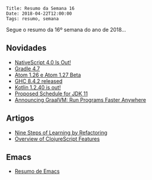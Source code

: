     Title: Resumo da Semana 16
    Date: 2018-04-22T12:00:00
    Tags: resumo, semana

Segue o resumo da 16º semana do ano de 2018...

<!-- more -->

## Novidades

* [NativeScript 4.0 Is Out!](https://www.nativescript.org/blog/nativescript-4.0-is-out "Post sobre NativeScript 4.0 Is Out!")
* [Gradle 4.7](https://docs.gradle.org/4.7/release-notes.html "Post sobre Gradle 4.7")
* [Atom 1.26 e Atom 1.27 Beta](https://blog.atom.io/2018/04/18/atom-1-26.html "Post sobre Atom 1.26 e Atom 1.27 Beta")
* [GHC 8.4.2 released](https://ghc.haskell.org/trac/ghc/blog/ghc-8.4.2-released "Post sobre GHC 8.4.2 released")
* [Kotlin 1.2.40 is out!](https://blog.jetbrains.com/kotlin/2018/04/kotlin-1-2-40-is-out "Post sobre Kotlin 1.2.40 is out!")
* [Proposed Schedule for JDK 11](https://www.infoq.com/news/2018/04/proposed-schedule-for-jdk-11 "Post sobre Proposed Schedule for JDK 11")
* [Announcing GraalVM: Run Programs Faster Anywhere](https://blogs.oracle.com/developers/announcing-graalvm "Post sobre Announcing GraalVM: Run Programs Faster Anywhere")

## Artigos

* [Nine Steps of Learning by Refactoring](https://dzone.com/articles/nine-steps-of-learning-by-refactoring "Artigo sobre Nine Steps of Learning by Refactoring")
* [Overview of ClojureScript Features](https://www.rubberducking.com/2018/04/overview-of-clojurescript-110-features.html "Artigo sobre Overview of ClojureScript Features")

## Emacs

* [Resumo de Emacs](http://sachachua.com/blog/category/emacs-news "Post sobre o resumo do Emacs")
